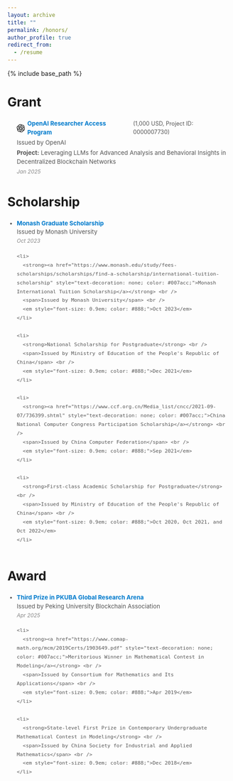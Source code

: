 ```yaml
---
layout: archive
title: ""
permalink: /honors/
author_profile: true
redirect_from:
  - /resume
---
```


{% include base_path %}


# Grant
<div style="margin: 3px 0; padding: 3px;">
  <ul style="margin: 0; padding-left: 18px; font-size: 0.95em; color: #555; line-height: 1.5;">
    <li style="display: flex; flex-direction: column; gap: 3px;">
      <div style="display: flex; align-items: center; gap: 6px;">
        <img src="/images/openai.png" alt="OpenAI Logo" style="width: 18px; height: 18px; object-fit: contain;" />
        <strong>
          <a href="https://openai.com/form/researcher-access-program/" style="text-decoration: none; color: #007acc;">
            OpenAI Researcher Access Program
          </a>
        </strong>
        <span style="font-size: 0.95em; color: #555;">(1,000 USD, Project ID: 0000007730)</span>
      </div>
      <span>Issued by OpenAI</span>
      <span><strong>Project:</strong> Leveraging LLMs for Advanced Analysis and Behavioral Insights in Decentralized Blockchain Networks</span>
      <em style="font-size: 0.9em; color: #888;">Jan 2025</em>
    </li>
  </ul>
</div>



# Scholarship

<div style="margin: 3px 0; padding: 3px;">
  <ul style="margin: 0; padding-left: 18px; font-size: 0.95em; color: #555; line-height: 1.5;">
    <li>
      <strong><a href="https://www.monash.edu/study/fees-scholarships/scholarships/find-a-scholarship/monash-graduate-scholarship-mgs" style="text-decoration: none; color: #007acc;">Monash Graduate Scholarship</a></strong> <br />
      <span>Issued by Monash University</span> <br />
      <em style="font-size: 0.9em; color: #888;">Oct 2023</em>
    </li>

    <li>
      <strong><a href="https://www.monash.edu/study/fees-scholarships/scholarships/find-a-scholarship/international-tuition-scholarship" style="text-decoration: none; color: #007acc;">Monash International Tuition Scholarship</a></strong> <br />
      <span>Issued by Monash University</span> <br />
      <em style="font-size: 0.9em; color: #888;">Oct 2023</em>
    </li>

    <li>
      <strong>National Scholarship for Postgraduate</strong> <br />
      <span>Issued by Ministry of Education of the People's Republic of China</span> <br />
      <em style="font-size: 0.9em; color: #888;">Dec 2021</em>
    </li>
    
    <li>
      <strong><a href="https://www.ccf.org.cn/Media_list/cncc/2021-09-07/736399.shtml" style="text-decoration: none; color: #007acc;">China National Computer Congress Participation Scholarship</a></strong> <br />
      <span>Issued by China Computer Federation</span> <br />
      <em style="font-size: 0.9em; color: #888;">Sep 2021</em>
    </li>

    <li>
      <strong>First-class Academic Scholarship for Postgraduate</strong> <br />
      <span>Issued by Ministry of Education of the People's Republic of China</span> <br />
      <em style="font-size: 0.9em; color: #888;">Oct 2020, Oct 2021, and Oct 2022</em>
    </li>
  </ul>
</div>

# Award

<div style="margin: 3px 0; padding: 3px;">
  <ul style="margin: 0; padding-left: 18px; font-size: 0.95em; color: #555; line-height: 1.5;">
    <li>
      <strong><a href="https://x.com/PKUBlockchain/status/1915306345492078965" style="text-decoration: none; color: #007acc;">Third Prize in PKUBA Global Research Arena</a></strong> <br />
      <span>Issued by Peking University Blockchain Association</span> <br />
      <em style="font-size: 0.9em; color: #888;">Apr 2025</em>
    </li>
    
    <li>
      <strong><a href="https://www.comap-math.org/mcm/2019Certs/1903649.pdf" style="text-decoration: none; color: #007acc;">Meritorious Winner in Mathematical Contest in Modeling</a></strong> <br />
      <span>Issued by Consortium for Mathematics and Its Applications</span> <br />
      <em style="font-size: 0.9em; color: #888;">Apr 2019</em>
    </li>

    <li>
      <strong>State-level First Prize in Contemporary Undergraduate Mathematical Contest in Modeling</strong> <br />
      <span>Issued by China Society for Industrial and Applied Mathematics</span> <br />
      <em style="font-size: 0.9em; color: #888;">Dec 2018</em>
    </li>
  </ul>
</div>

  <!-- * Top 8% of 14,108 teams worldwide -->
  <!--  Top 8% of 42,128 teams from 1,449 universities in China -->
